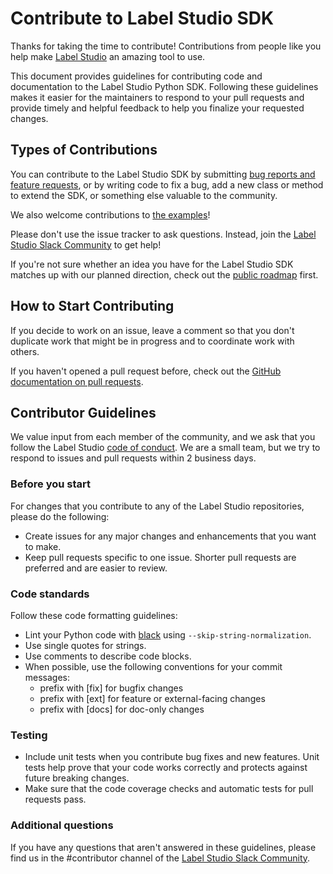 # Contribute to Label Studio SDK

Thanks for taking the time to contribute! Contributions from people like you help make [Label Studio](https://github.com/heartexlabs/label-studio) an amazing tool to use. 

This document provides guidelines for contributing code and documentation to the Label Studio Python SDK. Following these guidelines makes it easier for the maintainers to respond to your pull requests and provide timely and helpful feedback to help you finalize your requested changes.

## Types of Contributions

You can contribute to the Label Studio SDK by submitting [bug reports and feature requests](https://github.com/heartexlabs/label-studio-sdk/issues), or by writing code to fix a bug, add a new class or method to extend the SDK, or something else valuable to the community. 

We also welcome contributions to [the examples](https://github.com/heartexlabs/label-studio-sdk/tree/master/examples)! 

Please don't use the issue tracker to ask questions. Instead, join the [Label Studio Slack Community](http://slack.labelstud.io.s3-website-us-east-1.amazonaws.com/?source=github-sdk-contrib) to get help!

If you're not sure whether an idea you have for the Label Studio SDK matches up with our planned direction, check out the [public roadmap](https://github.com/heartexlabs/label-studio/blob/master/roadmap.md) first. 

## How to Start Contributing

If you decide to work on an issue, leave a comment so that you don't duplicate work that might be in progress and to coordinate work with others. 

If you haven't opened a pull request before, check out the [GitHub documentation on pull requests](https://docs.github.com/en/github/collaborating-with-pull-requests/proposing-changes-to-your-work-with-pull-requests/about-pull-requests).

## Contributor Guidelines

We value input from each member of the community, and we ask that you follow the Label Studio [code of conduct](https://github.com/heartexlabs/label-studio/blob/master/CODE_OF_CONDUCT.md). We are a small team, but we try to respond to issues and pull requests within 2 business days. 

### Before you start
For changes that you contribute to any of the Label Studio repositories, please do the following:
- Create issues for any major changes and enhancements that you want to make. 
- Keep pull requests specific to one issue. Shorter pull requests are preferred and are easier to review. 

### Code standards
Follow these code formatting guidelines:
- Lint your Python code with [black](https://github.com/psf/black) using `--skip-string-normalization`. 
- Use single quotes for strings.
- Use comments to describe code blocks. 
- When possible, use the following conventions for your commit messages:
  - prefix with [fix] for bugfix changes
  - prefix with [ext] for feature or external-facing changes
  - prefix with [docs] for doc-only changes

### Testing
- Include unit tests when you contribute bug fixes and new features. Unit tests help prove that your code works correctly and protects against future breaking changes.
- Make sure that the code coverage checks and automatic tests for pull requests pass. 

### Additional questions

If you have any questions that aren't answered in these guidelines, please find us in the #contributor channel of the [Label Studio Slack Community](http://slack.labelstud.io.s3-website-us-east-1.amazonaws.com/?source=github-sdk-contrib).